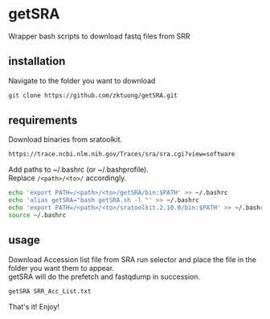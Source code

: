 # getSRA
Wrapper bash scripts to download fastq files from SRR

## installation
Navigate to the folder you want to download
```bash
git clone https://github.com/zktuong/getSRA.git
```

## requirements
Download binaries from sratoolkit.
```bash
https://trace.ncbi.nlm.nih.gov/Traces/sra/sra.cgi?view=software
```

Add paths to ~/.bashrc (or ~/.bashprofile).
<br>Replace ```/<path>/<to>/``` accordingly.
```bash
echo 'export PATH=/<path>/<to>/getSRA/bin:$PATH' >> ~/.bashrc
echo 'alias getSRA="bash getSRA.sh -l "' >> ~/.bashrc
echo 'export PATH=/<path>/<to>/sratoolkit.2.10.0/bin:$PATH' >> ~/.bashrc
source ~/.bashrc
```

## usage
Download Accession list file from SRA run selector and place the file in the folder you want them to appear.
<br>getSRA will do the prefetch and fastqdump in succession.
```bash
getSRA SRR_Acc_List.txt
```

That's it! Enjoy!
